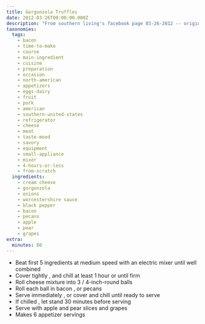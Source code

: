 ```yaml
---
title: Gorgonzola Truffles
date: 2012-03-26T00:00:00.000Z
description: "From southern living's facebook page 03-26-2012 -- originally from clairiece gilbert humphrey, charlottesville, virginia, southern living \r\napril 2008   note:  cook time equals chill time! ---------- substitute chopped toasted pecans for the crumbled bacon, if you prefer!"
taxonomies:
  tags:
    - bacon
    - time-to-make
    - course
    - main-ingredient
    - cuisine
    - preparation
    - occasion
    - north-american
    - appetizers
    - eggs-dairy
    - fruit
    - pork
    - american
    - southern-united-states
    - refrigerator
    - cheese
    - meat
    - taste-mood
    - savory
    - equipment
    - small-appliance
    - mixer
    - 4-hours-or-less
    - from-scratch
  ingredients:
    - cream cheese
    - gorgonzola
    - onions
    - worcestershire sauce
    - black pepper
    - bacon
    - pecans
    - apple
    - pear
    - grapes
extra:
  minutes: 80
---
```

 - Beat first 5 ingredients at medium speed with an electric mixer until well combined
 - Cover tightly , and chill at least 1 hour or until firm
 - Roll cheese mixture into 3 / 4-inch-round balls
 - Roll each ball in bacon , or pecans
 - Serve immediately , or cover and chill until ready to serve
 - If chilled , let stand 30 minutes before serving
 - Serve with apple and pear slices and grapes
 - Makes 6 appetizer servings
